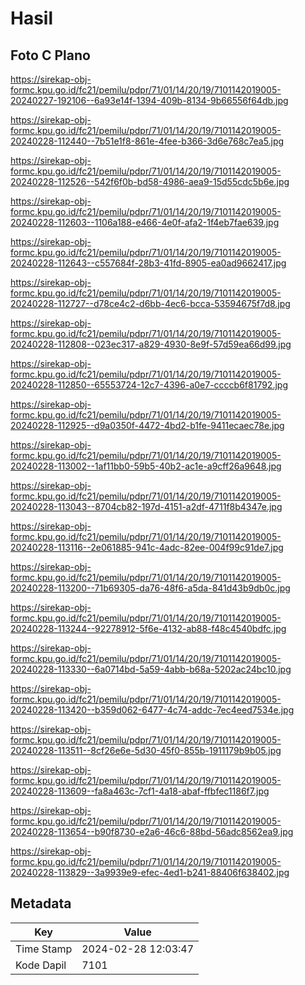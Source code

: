 # Hasil

## Foto C Plano

https://sirekap-obj-formc.kpu.go.id/fc21/pemilu/pdpr/71/01/14/20/19/7101142019005-20240227-192106--6a93e14f-1394-409b-8134-9b66556f64db.jpg

https://sirekap-obj-formc.kpu.go.id/fc21/pemilu/pdpr/71/01/14/20/19/7101142019005-20240228-112440--7b51e1f8-861e-4fee-b366-3d6e768c7ea5.jpg

https://sirekap-obj-formc.kpu.go.id/fc21/pemilu/pdpr/71/01/14/20/19/7101142019005-20240228-112526--542f6f0b-bd58-4986-aea9-15d55cdc5b6e.jpg

https://sirekap-obj-formc.kpu.go.id/fc21/pemilu/pdpr/71/01/14/20/19/7101142019005-20240228-112603--1106a188-e466-4e0f-afa2-1f4eb7fae639.jpg

https://sirekap-obj-formc.kpu.go.id/fc21/pemilu/pdpr/71/01/14/20/19/7101142019005-20240228-112643--c557684f-28b3-41fd-8905-ea0ad9662417.jpg

https://sirekap-obj-formc.kpu.go.id/fc21/pemilu/pdpr/71/01/14/20/19/7101142019005-20240228-112727--d78ce4c2-d6bb-4ec6-bcca-53594675f7d8.jpg

https://sirekap-obj-formc.kpu.go.id/fc21/pemilu/pdpr/71/01/14/20/19/7101142019005-20240228-112808--023ec317-a829-4930-8e9f-57d59ea66d99.jpg

https://sirekap-obj-formc.kpu.go.id/fc21/pemilu/pdpr/71/01/14/20/19/7101142019005-20240228-112850--65553724-12c7-4396-a0e7-ccccb6f81792.jpg

https://sirekap-obj-formc.kpu.go.id/fc21/pemilu/pdpr/71/01/14/20/19/7101142019005-20240228-112925--d9a0350f-4472-4bd2-b1fe-9411ecaec78e.jpg

https://sirekap-obj-formc.kpu.go.id/fc21/pemilu/pdpr/71/01/14/20/19/7101142019005-20240228-113002--1af11bb0-59b5-40b2-ac1e-a9cff26a9648.jpg

https://sirekap-obj-formc.kpu.go.id/fc21/pemilu/pdpr/71/01/14/20/19/7101142019005-20240228-113043--8704cb82-197d-4151-a2df-4711f8b4347e.jpg

https://sirekap-obj-formc.kpu.go.id/fc21/pemilu/pdpr/71/01/14/20/19/7101142019005-20240228-113116--2e061885-941c-4adc-82ee-004f99c91de7.jpg

https://sirekap-obj-formc.kpu.go.id/fc21/pemilu/pdpr/71/01/14/20/19/7101142019005-20240228-113200--71b69305-da76-48f6-a5da-841d43b9db0c.jpg

https://sirekap-obj-formc.kpu.go.id/fc21/pemilu/pdpr/71/01/14/20/19/7101142019005-20240228-113244--92278912-5f6e-4132-ab88-f48c4540bdfc.jpg

https://sirekap-obj-formc.kpu.go.id/fc21/pemilu/pdpr/71/01/14/20/19/7101142019005-20240228-113330--6a0714bd-5a59-4abb-b68a-5202ac24bc10.jpg

https://sirekap-obj-formc.kpu.go.id/fc21/pemilu/pdpr/71/01/14/20/19/7101142019005-20240228-113420--b359d062-6477-4c74-addc-7ec4eed7534e.jpg

https://sirekap-obj-formc.kpu.go.id/fc21/pemilu/pdpr/71/01/14/20/19/7101142019005-20240228-113511--8cf26e6e-5d30-45f0-855b-1911179b9b05.jpg

https://sirekap-obj-formc.kpu.go.id/fc21/pemilu/pdpr/71/01/14/20/19/7101142019005-20240228-113609--fa8a463c-7cf1-4a18-abaf-ffbfec1186f7.jpg

https://sirekap-obj-formc.kpu.go.id/fc21/pemilu/pdpr/71/01/14/20/19/7101142019005-20240228-113654--b90f8730-e2a6-46c6-88bd-56adc8562ea9.jpg

https://sirekap-obj-formc.kpu.go.id/fc21/pemilu/pdpr/71/01/14/20/19/7101142019005-20240228-113829--3a9939e9-efec-4ed1-b241-88406f638402.jpg


## Metadata

| Key        | Value               |
| ---------- | ------------------- |
| Time Stamp | 2024-02-28 12:03:47 |
| Kode Dapil | 7101                |




